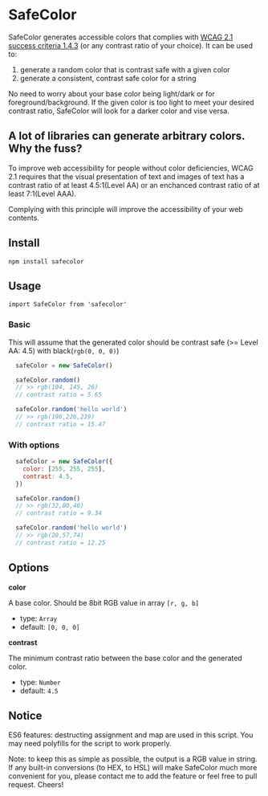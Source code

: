 # SafeColor
SafeColor generates accessible colors that complies with [WCAG 2.1 success criteria 1.4.3](https://www.w3.org/WAI/WCAG21/quickref/#contrast-minimum) (or any contrast ratio of your choice).
It can be used to:

1. generate a random color that is contrast safe with a given color
2. generate a consistent, contrast safe color for a string

No need to worry about your base color being light/dark or for foreground/background. If the given color is too light to meet your desired contrast ratio, SafeColor will look for a darker color and vise versa.

## A lot of libraries can generate arbitrary colors. Why the fuss?

To improve web accessibility for people without color deficiencies, WCAG 2.1 requires that the visual presentation of text and images of text has a contrast ratio of at least 4.5:1(Level AA) or an enchanced contrast ratio of at least 7:1(Level AAA).

Complying with this principle will improve the accessibility of your web contents.

## Install

`npm install safecolor`

## Usage

`import SafeColor from 'safecolor'`

### Basic

This will assume that the generated color should be contrast safe (>= Level AA: 4.5) with black(`rgb(0, 0, 0)`)

```javascript
  safeColor = new SafeColor()

  safeColor.random()
  // >> rgb(104, 145, 26)
  // contrast ratio = 5.65

  safeColor.random('hello world')
  // >> rgb(196,226,239)
  // contrast ratio = 15.47
```
### With options

```javascript
  safeColor = new SafeColor({
    color: [255, 255, 255],
    contrast: 4.5,
  })

  safeColor.random()
  // >> rgb(32,80,46)
  // contrast ratio = 9.34

  safeColor.random('hello world')
  // >> rgb(20,57,74)
  // contrast ratio = 12.25
```

## Options

**color**

A base color. Should be 8bit RGB value in array `[r, g, b]`

- type: `Array`
- default: `[0, 0, 0]`

**contrast**

The minimum contrast ratio between the base color and the generated color.

- type: `Number`
- default: `4.5`

## Notice
ES6 features: destructing assignment and map are used in this script. You may need polyfills for the script to work properly.

Note: to keep this as simple as possible, the output is a RGB value in string. If any built-in conversions (to HEX, to HSL) will make SafeColor much more convenient for you, please contact me to add the feature or feel free to pull request. Cheers!
